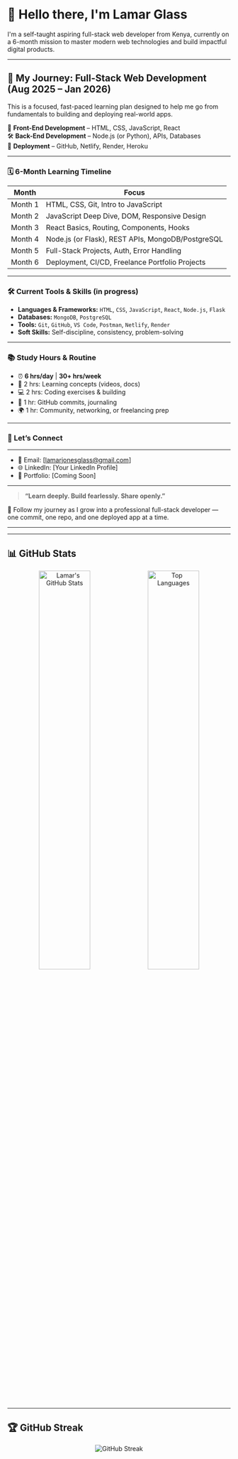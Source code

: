 # 👋 Hello there, I'm Lamar Glass

I'm a self-taught aspiring full-stack web developer from Kenya, currently on a 6-month mission to master modern web technologies and build impactful digital products.

---

## 🚀 My Journey: Full-Stack Web Development (Aug 2025 – Jan 2026)

This is a focused, fast-paced learning plan designed to help me go from fundamentals to building and deploying real-world apps.

🧠 **Front-End Development** – HTML, CSS, JavaScript, React  
🛠️ **Back-End Development** – Node.js (or Python), APIs, Databases  
🚀 **Deployment** – GitHub, Netlify, Render, Heroku

---

### 🗓️ 6-Month Learning Timeline

| Month | Focus |
|-------|-------|
| Month 1 | HTML, CSS, Git, Intro to JavaScript |
| Month 2 | JavaScript Deep Dive, DOM, Responsive Design |
| Month 3 | React Basics, Routing, Components, Hooks |
| Month 4 | Node.js (or Flask), REST APIs, MongoDB/PostgreSQL |
| Month 5 | Full-Stack Projects, Auth, Error Handling |
| Month 6 | Deployment, CI/CD, Freelance Portfolio Projects |

---

### 🛠️ Current Tools & Skills (in progress)

- **Languages & Frameworks:** `HTML`, `CSS`, `JavaScript`, `React`, `Node.js`, `Flask`
- **Databases:** `MongoDB`, `PostgreSQL`
- **Tools:** `Git`, `GitHub`, `VS Code`, `Postman`, `Netlify`, `Render`
- **Soft Skills:** Self-discipline, consistency, problem-solving

---

### 📚 Study Hours & Routine

- ⏰ **6 hrs/day** | **30+ hrs/week**
- 🧠 2 hrs: Learning concepts (videos, docs)  
- 💻 2 hrs: Coding exercises & building  
- 📝 1 hr: GitHub commits, journaling  
- 🌍 1 hr: Community, networking, or freelancing prep

---

### 🔗 Let’s Connect

---


- 📧 Email: [lamarjonesglass@gmail.com]  
- 🌐 LinkedIn: [Your LinkedIn Profile]  
- 💼 Portfolio: [Coming Soon]

---

> **“Learn deeply. Build fearlessly. Share openly.”**

🌱 Follow my journey as I grow into a professional full-stack developer — one commit, one repo, and one deployed app at a time.

---

---

## 📊 GitHub Stats

<p align="center">
  <img src="https://github-readme-stats.vercel.app/api?username=Lamar-Glass&show_icons=true&theme=dark&icon_color=FFD700&text_color=FFD700&title_color=FFD700" alt="Lamar's GitHub Stats" width="48%" />
  <img src="https://github-readme-stats.vercel.app/api/top-langs/?username=Lamar-Glass&layout=compact&theme=dark&title_color=FFD700&text_color=FFD700" alt="Top Languages" width="48%" />
</p>

---

## 🏆 GitHub Streak

<p align="center">
  <img src="https://github-readme-streak-stats.herokuapp.com?user=Lamar-Glass&theme=dark&fire=FFD700&ring=FFD700&currStreakLabel=FFD700&sideNums=FFD700&sideLabels=FFD700&dates=FFD700&stroke=FFD700" alt="GitHub Streak" />
</p>

